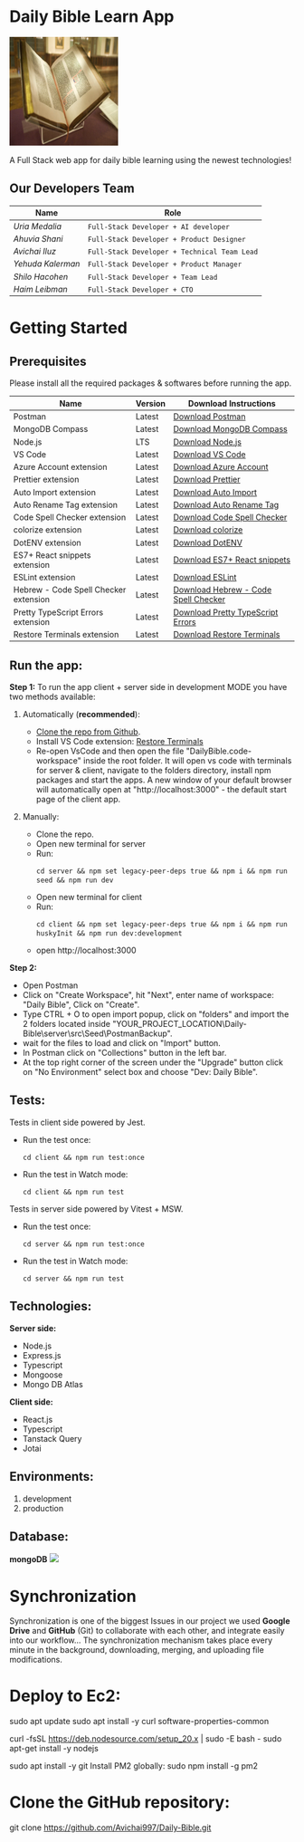 # Daily Bible Learn App

![](client/public/logo192.png)

A Full Stack web app for daily bible learning using the newest technologies!

## Our Developers Team

| Name              | Role                                         |
| ----------------- | -------------------------------------------- |
| _Uria Medalia_    | `Full-Stack Developer + AI developer`        |
| _Ahuvia Shani_    | `Full-Stack Developer + Product Designer`    |
| _Avichai Iluz_    | `Full-Stack Developer + Technical Team Lead` |
| _Yehuda Kalerman_ | `Full-Stack Developer + Product Manager`     |
| _Shilo Hacohen_   | `Full-Stack Developer + Team Lead`           |
| _Haim Leibman_    | `Full-Stack Developer + CTO`                 |

# Getting Started

## Prerequisites

Please install all the required packages & softwares before running the app.

| Name                                  | Version | Download Instructions                                                                                                                    |
| ------------------------------------- | ------- | ---------------------------------------------------------------------------------------------------------------------------------------- |
| Postman                               | Latest  | [Download Postman](https://dl.pstmn.io/download/latest/win64)                                                                            |
| MongoDB Compass                       | Latest  | [Download MongoDB Compass](https://www.mongodb.com/try/download/compass)                                                                 |
| Node.js                               | LTS     | [Download Node.js](https://nodejs.org/en/download)                                                                                       |
| VS Code                               | Latest  | [Download VS Code](https://code.visualstudio.com/download)                                                                               |
| Azure Account extension               | Latest  | [Download Azure Account](https://marketplace.visualstudio.com/items?itemName=ms-vscode.azure-account)                                    |
| Prettier extension                    | Latest  | [Download Prettier](https://marketplace.visualstudio.com/items?itemName=esbenp.prettier-vscode)                                          |
| Auto Import extension                 | Latest  | [Download Auto Import](https://marketplace.visualstudio.com/items?itemName=steoates.autoimport)                                          |
| Auto Rename Tag extension             | Latest  | [Download Auto Rename Tag](https://marketplace.visualstudio.com/items?itemName=formulahendry.auto-rename-tag)                            |
| Code Spell Checker extension          | Latest  | [Download Code Spell Checker](https://marketplace.visualstudio.com/items?itemName=streetsidesoftware.code-spell-checker)                 |
| colorize extension                    | Latest  | [Download colorize](https://marketplace.visualstudio.com/items?itemName=kamikillerto.vscode-colorize)                                    |
| DotENV extension                      | Latest  | [Download DotENV](https://marketplace.visualstudio.com/items?itemName=mikestead.dotenv)                                                  |
| ES7+ React snippets extension         | Latest  | [Download ES7+ React snippets](https://marketplace.visualstudio.com/items?itemName=dsznajder.es7-react-js-snippets)                      |
| ESLint extension                      | Latest  | [Download ESLint](https://marketplace.visualstudio.com/items?itemName=dbaeumer.vscode-eslint)                                            |
| Hebrew - Code Spell Checker extension | Latest  | [Download Hebrew - Code Spell Checker](https://marketplace.visualstudio.com/items?itemName=streetsidesoftware.code-spell-checker-hebrew) |
| Pretty TypeScript Errors extension    | Latest  | [Download Pretty TypeScript Errors](https://marketplace.visualstudio.com/items?itemName=yoavbls.pretty-ts-errors)                        |
| Restore Terminals extension           | Latest  | [Download Restore Terminals](https://marketplace.visualstudio.com/items?itemName=EthanSK.restore-terminals)                              |

## Run the app:

**Step 1:**
To run the app client + server side in development MODE you have two methods available:

1. Automatically (**recommended**):

   - [Clone the repo from Github](https://github.com/Avichai997/Daily-Bible.git).
   - Install VS Code extension: [Restore Terminals](https://marketplace.visualstudio.com/items?itemName=EthanSK.restore-terminals)
   - Re-open VsCode and then open the file "DailyBible.code-workspace" inside the root folder.
     It will open vs code with terminals for server & client, navigate to the folders directory, install npm packages and start the apps. A new window of your default browser will automatically open at "http://localhost:3000" - the default start page of the client app.

2. Manually:

   - Clone the repo.
   - Open new terminal for server
   - Run:
     ```
     cd server && npm set legacy-peer-deps true && npm i && npm run seed && npm run dev
     ```
   - Open new terminal for client
   - Run:
     ```
     cd client && npm set legacy-peer-deps true && npm i && npm run huskyInit && npm run dev:development
     ```
   - open http://localhost:3000

**Step 2:**

- Open Postman
- Click on "Create Workspace", hit "Next", enter name of workspace: "Daily Bible", Click on "Create".
- Type CTRL + O to open import popup, click on "folders" and import the 2 folders located inside "YOUR_PROJECT_LOCATION\Daily-Bible\server\src\Seed\PostmanBackup".
- wait for the files to load and click on "Import" button.
- In Postman click on "Collections" button in the left bar.
- At the top right corner of the screen under the "Upgrade" button click on "No Environment" select box and choose "Dev: Daily Bible".

## Tests:

Tests in client side powered by Jest.

- Run the test once:
  ```
  cd client && npm run test:once
  ```
- Run the test in Watch mode:

  ```
  cd client && npm run test
  ```

Tests in server side powered by Vitest + MSW.

- Run the test once:
  ```
  cd server && npm run test:once
  ```
- Run the test in Watch mode:
  ```
  cd server && npm run test
  ```

## Technologies:

**Server side:**

- Node.js
- Express.js
- Typescript
- Mongoose
- Mongo DB Atlas

**Client side:**

- React.js
- Typescript
- Tanstack Query
- Jotai

## Environments:

1. development
2. production

## Database:

**mongoDB**
![](https://www.pngall.com/wp-content/uploads/13/Mongodb-PNG-Image-HD.png)

# Synchronization

Synchronization is one of the biggest Issues in our project we used **Google Drive** and **GitHub** (Git) to collaborate with each other, and integrate easily into our workflow... The synchronization mechanism takes place every minute in the background, downloading, merging, and uploading file modifications.

# Deploy to Ec2:

<!-- Update and install prerequisites: -->

sudo apt update
sudo apt install -y curl software-properties-common

<!-- Install Node.js v20: -->

curl -fsSL https://deb.nodesource.com/setup_20.x | sudo -E bash -
sudo apt-get install -y nodejs

<!-- Verify Git installation: -->

sudo apt install -y git
Install PM2 globally:
sudo npm install -g pm2

# Clone the GitHub repository:

git clone https://github.com/Avichai997/Daily-Bible.git
